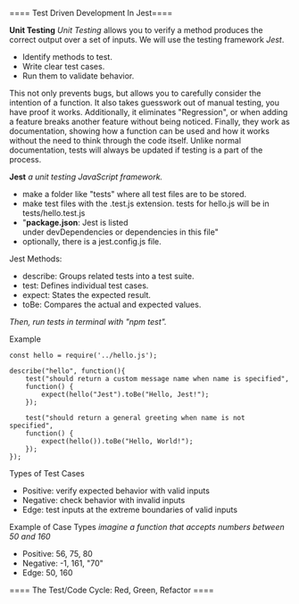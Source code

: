 
==== Test Driven Development In Jest====

**Unit Testing**
*Unit Testing* allows you to verify a method produces the correct output over a set of inputs. We will use the testing framework *Jest*.
- Identify methods to test.
- Write clear test cases.
- Run them to validate behavior.

This not only prevents bugs, but allows you to carefully consider the intention of a function. It also takes guesswork out of manual testing, you have proof it works. Additionally, it eliminates "Regression", or when adding a feature breaks another feature without being noticed. Finally, they work as documentation, showing how a function can be used and how it works without the need to think through the code itself. Unlike normal documentation, tests will always be updated if testing is a part of the process.

**Jest**
*a unit testing JavaScript framework.*
- make a folder like "tests" where all test files are to be stored.
- make test files with the .test.js extension. tests for hello.js will be in tests/hello.test.js
- "**package.json**: Jest is listed under devDependencies or dependencies in this file"
- optionally, there is a jest.config.js file.

Jest Methods:
- describe: Groups related tests into a test suite.
- test: Defines individual test cases.
- expect: States the expected result.
- toBe: Compares the actual and expected values.

*Then, run tests in terminal with "npm test".*

Example
```
const hello = require('../hello.js');

describe("hello", function(){
    test("should return a custom message name when name is specified",
    function() {
        expect(hello("Jest").toBe("Hello, Jest!");
    });
    
    test("should return a general greeting when name is not specified",
    function() {
        expect(hello()).toBe("Hello, World!");
    });
});
```

Types of Test Cases
- Positive: verify expected behavior with valid inputs
- Negative: check behavior with invalid inputs
- Edge: test inputs at the extreme boundaries of valid inputs

Example of Case Types
*imagine a function that accepts numbers between 50 and 160*
- Positive: 56, 75, 80
- Negative: -1, 161, "70"
- Edge: 50, 160



==== The Test/Code Cycle: Red, Green, Refactor ====